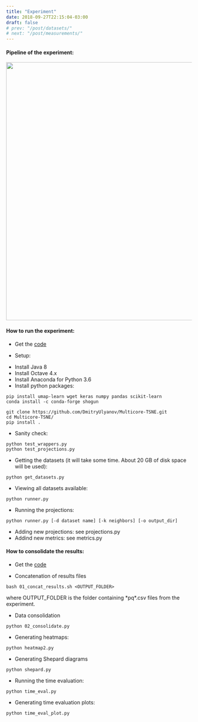 ```yaml
---
title: "Experiment"
date: 2018-09-27T22:15:04-03:00
draft: false
# prev: "/post/datasets/"
# next: "/post/measurements/"
---
```


#### Pipeline of the experiment:

<img src="/img/pipeline.png" width="700"/>

#### How to run the experiment:

- Get the [code](https://github.com/mespadoto/proj-quant-eval/tree/master/code/01_data_collection)

- Setup:

* Install Java 8
* Install Octave 4.x
* Install Anaconda for Python 3.6
* Install python packages:

```
pip install umap-learn wget keras numpy pandas scikit-learn
conda install -c conda-forge shogun

git clone https://github.com/DmitryUlyanov/Multicore-TSNE.git
cd Multicore-TSNE/
pip install .
```

- Sanity check:

```
python test_wrappers.py
python test_projections.py
```

- Getting the datasets (it will take some time. About 20 GB of disk space will be used):

```
python get_datasets.py
```

- Viewing all datasets available:

```
python runner.py
```

- Running the projections:

```
python runner.py [-d dataset name] [-k neighbors] [-o output_dir]
```

- Adding new projections: see projections.py
- Addind new metrics: see metrics.py

#### How to consolidate the results: 

- Get the [code](https://github.com/mespadoto/proj-quant-eval/tree/master/code/02_results)

- Concatenation of results files

```
bash 01_concat_results.sh <OUTPUT_FOLDER>
```

where OUTPUT_FOLDER is the folder containing \*pq\*.csv files from the experiment.

- Data consolidation

```
python 02_consolidate.py
```

- Generating heatmaps:

```
python heatmap2.py
```

- Generating Shepard diagrams

```
python shepard.py
```

- Running the time evaluation:

```
python time_eval.py
```

- Generating time evaluation plots:

```
python time_eval_plot.py
```
